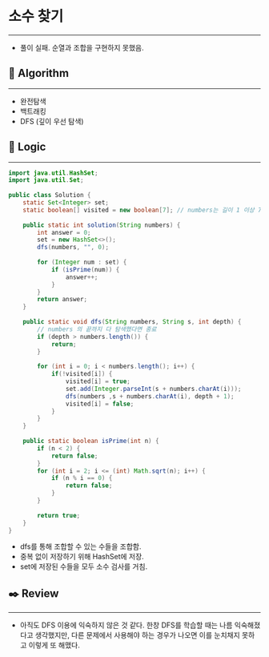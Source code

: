 # 소수 찾기

---

- 풀이 실패. 순열과 조합을 구현하지 못했음.

## 📌 **Algorithm**

---

- 완전탐색
- 백트래킹
- DFS (깊이 우선 탐색)

## 📍 **Logic**

---

```java
import java.util.HashSet;
import java.util.Set;
 
public class Solution {
    static Set<Integer> set;
    static boolean[] visited = new boolean[7]; // numbers는 길이 1 이상 7 이하인 문자열
 
    public static int solution(String numbers) {
        int answer = 0;
        set = new HashSet<>();
        dfs(numbers, "", 0);
 
        for (Integer num : set) {
            if (isPrime(num)) {
                answer++;
            }
        }
        return answer;
    }
 
    public static void dfs(String numbers, String s, int depth) {
		// numbers 의 끝까지 다 탐색했다면 종료
        if (depth > numbers.length()) {
            return;
        }
 
        for (int i = 0; i < numbers.length(); i++) {
            if(!visited[i]) {
                visited[i] = true;
                set.add(Integer.parseInt(s + numbers.charAt(i)));
                dfs(numbers ,s + numbers.charAt(i), depth + 1);
                visited[i] = false;
            }
        }
    }
 
    public static boolean isPrime(int n) {
        if (n < 2) {
            return false;
        }
        for (int i = 2; i <= (int) Math.sqrt(n); i++) {
            if (n % i == 0) {
                return false;
            }
        }
 
        return true;
    }
}
```

- dfs를 통해 조합할 수 있는 수들을 조합함.
- 중복 없이 저장하기 위해 HashSet에 저장.
- set에 저장된 수들을 모두 소수 검사를 거침.

## ✒️ **Review**

---

- 아직도 DFS 이용에 익숙하지 않은 것 같다. 한창 DFS를 학습할 때는 나름 익숙해졌다고 생각했지만, 다른 문제에서 사용해야 하는 경우가 나오면 이를 눈치채지 못하고 이렇게 또 해맸다.